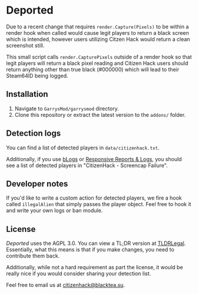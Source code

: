 # Deported

Due to a recent change that requires ```render.Capture(Pixels)``` to be
within a render hook when called would cause legit players to return a
black screen which is intended, however users utilizing Citzen Hack would
return a clean screenshot still.  

This small script calls ```render.CapturePixels``` outside of a render hook
so that legit players will return a black pixel reading and Citizen Hack
users should return anything other than true black (#000000) which will lead
to their Steam64ID being logged.

## Installation

1. Navigate to ```GarrysMod/garrysmod``` directory.
2. Clone this repository or extract the latest version to the ```addons/```
folder.

## Detection logs

You can find a list of detected players in ```data/citizenhack.txt```.

Additionally, if you use [bLogs](https://www.gmodstore.com/scripts/view/1599/) or [Responsive Reports & Logs](https://www.gmodstore.com/scripts/view/4093/responsive-reports-logs), you should
see a list of detected players in "CitizenHack - Screencap Failure".

## Developer notes

If you'd like to write a custom action for detected players, we fire a hook
called ```illegalAlien``` that simply passes the player object. Feel free
to hook it and write your own logs or ban module.

## License

*Deported* uses the AGPL 3.0. You can view a TL;DR version at [TLDRLegal](https://tldrlegal.com/license/gnu-affero-general-public-license-v3-(agpl-3.0)).
Essentially, what this means is that if you make changes, you need to
contribute them back.

Additionally, while not a hard requirement as part the license, it would be
really nice if you would consider sharing your detection list.

Feel free to email us at [citizenhack@blacktea.su](mailto:citizenhack@blacktea.su).
